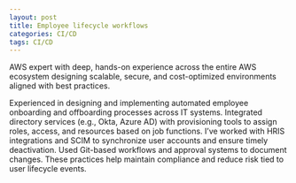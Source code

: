 ```yaml
---
layout: post
title: Employee lifecycle workflows
categories: CI/CD
tags: CI/CD
---
```


AWS expert with deep, hands-on experience across the entire AWS ecosystem designing scalable, secure, and cost-optimized environments aligned with best practices.

<!--more-->

Experienced in designing and implementing automated employee onboarding and offboarding processes across IT systems. Integrated directory services (e.g., Okta, Azure AD) with provisioning tools to assign roles, access, and resources based on job functions. I’ve worked with HRIS integrations and SCIM to synchronize user accounts and ensure timely deactivation. Used Git-based workflows and approval systems to document changes. These practices help maintain compliance and reduce risk tied to user lifecycle events.
